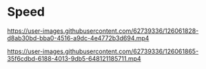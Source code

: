# Speed



https://user-images.githubusercontent.com/62739336/126061828-d8ab30bd-bba0-4516-a9dc-4e4772b3d694.mp4



https://user-images.githubusercontent.com/62739336/126061865-35f6cdbd-6188-4013-9db5-648121185711.mp4


